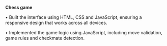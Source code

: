  **Chess game**
 
 
• Built the interface using HTML, CSS and JavaScript, ensuring a responsive design that works across all devices.

• Implemented the game logic using JavaScript, including move validation, game rules and checkmate detection. 
